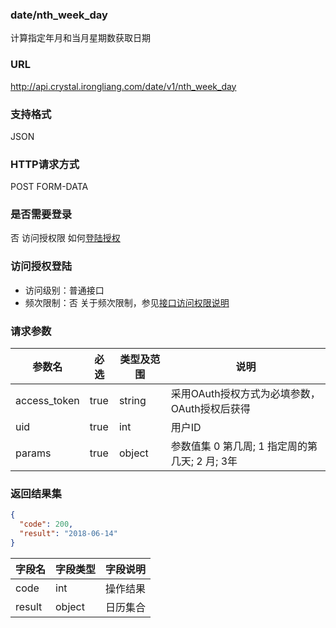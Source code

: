 ### date/nth_week_day
计算指定年月和当月星期数获取日期

### URL
http://api.crystal.irongliang.com/date/v1/nth_week_day

### 支持格式
JSON

### HTTP请求方式
POST FORM-DATA

### 是否需要登录
否
访问授权限 如何[登陆授权](http://irongliang.com/)

### 访问授权登陆
- 访问级别：普通接口
- 频次限制：否
关于频次限制，参见[接口访问权限说明](http://irongliang.com/)

### 请求参数
参数名 | 必选| 类型及范围| 说明
---|---|---|---|
access_token  | true | string|采用OAuth授权方式为必填参数，OAuth授权后获得
uid | true | int| 用户ID
params|true| object| 参数值集 0 第几周; 1 指定周的第几天; 2 月; 3年

### 返回结果集
```json
{
  "code": 200,
  "result": "2018-06-14"
}
```

字段名|字段类型| 字段说明
---|---|---|
code  | int |操作结果
result | object  | 日历集合